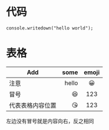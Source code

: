# 代码
`console.writedown("hello world");`

# 表格
| Add        | some         | emoji |
| ------------- |-------------:| :-----:|
| 注意      | hello | :grinning: |
| 冒号     | :laughing:     |   123 |
| 代表表格内容位置 | :kissing_heart:      |    123 |

左边没有冒号就是内容向右，反之相同
